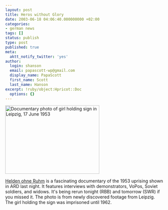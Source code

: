 ```yaml
---
layout: post
title: Heros without Glory
date: 2003-06-18 04:06:40.000000000 +02:00
categories:
- german news
tags: []
status: publish
type: post
published: true
meta:
  aktt_notify_twitter: 'yes'
author:
  login: shanson
  email: papascott-wp@gmail.com
  display_name: PapaScott
  first_name: Scott
  last_name: Hanson
excerpt: !ruby/object:Hpricot::Doc
  options: {}
---
```

<p><img title="Nieder mit der Regierung - Down with the Government" alt="Documentary photo of girl holding sign in Leipzig, 17 June 1953" src="http://www.papascott.de/wordpress/wp-content/uploads/2003/06/heldenohneruhm.jpg" width="300" height="218" border="0" /></p>
<p><a href="http://heldenohneruhm.de/">Helden ohne Ruhm</a> is a fascinating documentary of the 1953 uprising shown in ARD last night. It features interviews with demonstrators, VoPos, Soviet soldiers, and widows. It's being rerun tonight (RBB) and tomorrow (SWR) if you missed it. The photo is from newly discovered footage from Leipzig. The girl holding the sign was imprisoned until 1962.</p>
